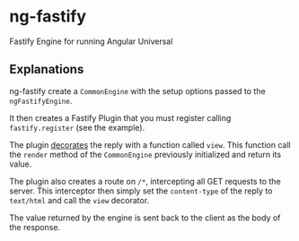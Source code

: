 # ng-fastify

Fastify Engine for running Angular Universal

## Explanations

ng-fastify create a `CommonEngine` with the setup options passed to the `ngFastifyEngine`.

It then creates a Fastify Plugin that you must register calling `fastify.register` (see the example).

The plugin [decorates](https://www.fastify.io/docs/latest/Decorators/) the reply 
with a function called `view`. This function call the `render` method of the `CommonEngine`
previously initialized and return its value.

The plugin also creates a route on `/*`, intercepting all GET requests to the server. 
This interceptor then simply set the `content-type` of the reply to `text/html` and call
the `view` decorator.

The value returned by the engine is sent back to the client as the body of the response.


